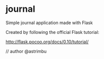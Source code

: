 # journal
Simple journal application made with Flask

Created by following the official Flask tutorial:

http://flask.pocoo.org/docs/0.10/tutorial/

// author @astrimbu
